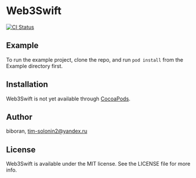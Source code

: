 # Web3Swift

[![CI Status](http://img.shields.io/travis/BlockStoreApp/Web3Swift.svg?style=flat)](https://travis-ci.org/BlockStoreApp/Web3Swift)

## Example

To run the example project, clone the repo, and run `pod install` from the Example directory first.

## Installation

Web3Swift is not yet available through [CocoaPods](http://cocoapods.org). 
<!-- To install
it, simply add the following line to your Podfile:

```ruby
pod 'Web3Swift'
```
 -->
 
## Author

biboran, tim-solonin2@yandex.ru

## License

Web3Swift is available under the MIT license. See the LICENSE file for more info.
